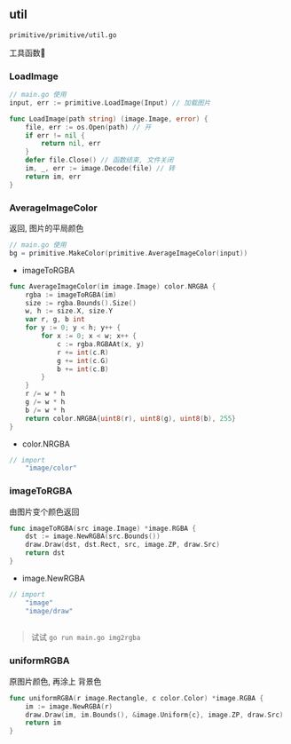 ## util

`primitive/primitive/util.go`

工具函数🔧

### LoadImage

``` go
// main.go 使用
input, err := primitive.LoadImage(Input) // 加载图片
```

``` go
func LoadImage(path string) (image.Image, error) {
	file, err := os.Open(path) // 开
	if err != nil {
		return nil, err
	}
	defer file.Close() // 函数结束, 文件关闭
	im, _, err := image.Decode(file) // 转
	return im, err
}
```

### AverageImageColor

返回, 图片的平局颜色

``` go
// main.go 使用
bg = primitive.MakeColor(primitive.AverageImageColor(input))

```

- imageToRGBA

``` go
func AverageImageColor(im image.Image) color.NRGBA {
	rgba := imageToRGBA(im)
	size := rgba.Bounds().Size()
	w, h := size.X, size.Y
	var r, g, b int
	for y := 0; y < h; y++ {
		for x := 0; x < w; x++ {
			c := rgba.RGBAAt(x, y)
			r += int(c.R)
			g += int(c.G)
			b += int(c.B)
		}
	}
	r /= w * h
	g /= w * h
	b /= w * h
	return color.NRGBA{uint8(r), uint8(g), uint8(b), 255}
}
```

- color.NRGBA

``` go
// import
	"image/color"
```

### imageToRGBA

由图片变个颜色返回

``` go
func imageToRGBA(src image.Image) *image.RGBA {
	dst := image.NewRGBA(src.Bounds())
	draw.Draw(dst, dst.Rect, src, image.ZP, draw.Src)
	return dst
}
```

- image.NewRGBA

``` go
// import
	"image"
	"image/draw"
	
```

> 试试 `go run main.go img2rgba`

### uniformRGBA

原图片颜色, 再涂上 背景色

``` go
func uniformRGBA(r image.Rectangle, c color.Color) *image.RGBA {
	im := image.NewRGBA(r)
	draw.Draw(im, im.Bounds(), &image.Uniform{c}, image.ZP, draw.Src)
	return im
}
```